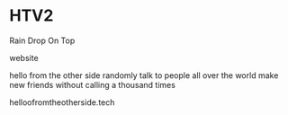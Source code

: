 # HTV2
Rain Drop On Top

website

hello from the other side
randomly talk to people all over the world
make new friends without calling a thousand times

helloofromtheotherside.tech
